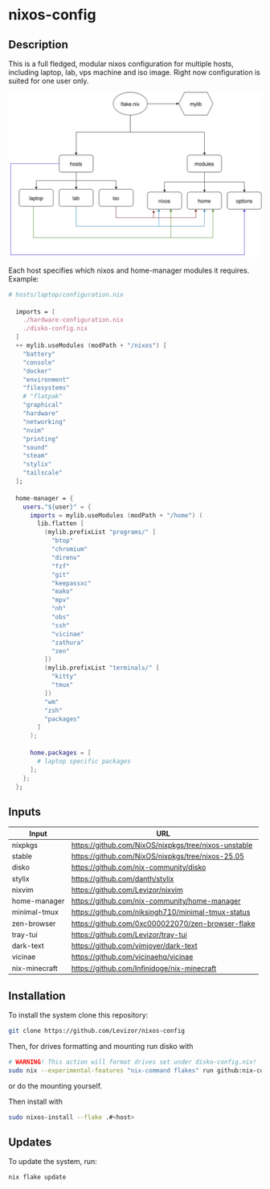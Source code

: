 # nixos-config

## Description

This is a full fledged, modular nixos configuration for multiple hosts, including laptop, lab, vps machine and iso image.
Right now configuration is suited for one user only.

![diagram](./.github/diagram.svg)

Each host specifies which nixos and home-manager modules it requires.
Example:

```nix
# hosts/laptop/configuration.nix

  imports = [
    ./hardware-configuration.nix
    ./disko-config.nix
  ]
  ++ mylib.useModules (modPath + "/nixos") [
    "battery"
    "console"
    "docker"
    "environment"
    "filesystems"
    # "flatpak"
    "graphical"
    "hardware"
    "networking"
    "nvim"
    "printing"
    "sound"
    "steam"
    "stylix"
    "tailscale"
  ];

  home-manager = {
    users."${user}" = {
      imports = mylib.useModules (modPath + "/home") (
        lib.flatten [
          (mylib.prefixList "programs/" [
            "btop"
            "chromium"
            "direnv"
            "fzf"
            "git"
            "keepassxc"
            "mako"
            "mpv"
            "nh"
            "obs"
            "ssh"
            "vicinae"
            "zathura"
            "zen"
          ])
          (mylib.prefixList "terminals/" [
            "kitty"
            "tmux"
          ])
          "wm"
          "zsh"
          "packages"
        ]
      );

      home.packages = [
        # laptop specific packages
      ];
    };
  };

```

## Inputs

| Input         | URL                                                  |
| ------------- | ---------------------------------------------------- |
| nixpkgs       | https://github.com/NixOS/nixpkgs/tree/nixos-unstable |
| stable        | https://github.com/NixOS/nixpkgs/tree/nixos-25.05    |
| disko         | https://github.com/nix-community/disko               |
| stylix        | https://github.com/danth/stylix                      |
| nixvim        | https://github.com/Levizor/nixvim                    |
| home-manager  | https://github.com/nix-community/home-manager        |
| minimal-tmux  | https://github.com/niksingh710/minimal-tmux-status   |
| zen-browser   | https://github.com/0xc000022070/zen-browser-flake    |
| tray-tui      | https://github.com/Levizor/tray-tui                  |
| dark-text     | https://github.com/vimjoyer/dark-text                |
| vicinae       | https://github.com/vicinaehq/vicinae                 |
| nix-minecraft | https://github.com/Infinidoge/nix-minecraft          |

## Installation

To install the system clone this repository:

```sh
git clone https://github.com/Levizor/nixos-config
```

Then, for drives formatting and mounting run disko with

```sh
# WARNING! This action will format drives set under disko-config.nix!
sudo nix --experimental-features "nix-command flakes" run github:nix-community/disko/latest -- --mode disko hosts/<host>/disko-config.nix
```

or do the mounting yourself.

Then install with

```sh
sudo nixos-install --flake .#<host>

```

## Updates

To update the system, run:

```sh
nix flake update
```
